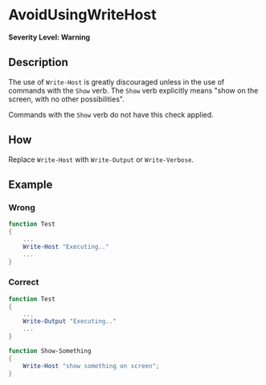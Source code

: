 # AvoidUsingWriteHost

**Severity Level: Warning**

## Description

The use of `Write-Host` is greatly discouraged unless in the use of commands with the `Show` verb. The `Show` verb explicitly means "show on the screen, with no
other possibilities".

Commands with the `Show` verb do not have this check applied.

## How

Replace `Write-Host` with `Write-Output` or `Write-Verbose`.

## Example

### Wrong

``` PowerShell
function Test
{
	...
	Write-Host "Executing.."
	...
}
```

### Correct

``` PowerShell
function Test
{
	...
	Write-Output "Executing.."
	...
}

function Show-Something
{
    Write-Host "show something on screen";
}
```
